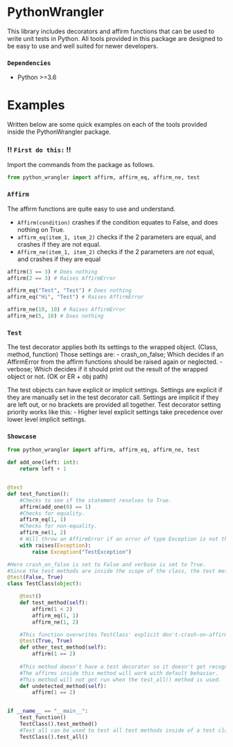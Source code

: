# **PythonWrangler**

This library includes decorators and affirm functions that can be used to write unit tests in Python. 
All tools provided in this package are designed to be easy to use and well suited for newer developers.

### `Dependencies`

- Python >=3.6

# Examples
Written below are some quick examples on each of the tools provided inside the PythonWrangler package.

### **!!** `First do this:` **!!**
Import the commands from the package as follows.<br>
```py
from python_wrangler import affirm, affirm_eq, affirm_ne, test
```

### `Affirm`
The affirm functions are quite easy to use and understand.
- `Affirm(condition)` crashes if the condition equates to False, and does nothing on True.
- `affirm_eq(item_1, item_2)` checks if the 2 parameters are equal, and crashes if they are not equal.
- `Affirm_ne(item_1, item_2)` checks if the 2 parameters are *not* equal, and crashes if they are equal

```py
affirm(3 == 3) # Does nothing
affirm(2 == 3) # Raises AffirmError

affirm_eq("Test", "Test") # Does nothing
affirm_eq("Hi", "Test") # Raises AffirmError

affirm_ne(10, 10) # Raises AffirmError
affirm_ne(5, 10) # Does nothing
```

### `Test`
The test decorator applies both its settings to the wrapped object. (Class, method, function)
Those settings are:
    - crash_on_false; Which decides if an AffirmError from the affirm functions should be raised again or neglected.
    - verbose; Which decides if it should print out the result of the wrapped object or not. (OK or ER + obj path)

The test objects can have explicit or implicit settings.
Settings are explicit if they are manually set in the test decorator call.
Settings are implicit if they are left out, or no brackets are provided all together.
Test decorator setting priority works like this:
    - Higher level explicit settings take precedence over lower level implicit settings.

### `Showcase`

```python
from python_wrangler import affirm, affirm_eq, affirm_ne, test

def add_one(left: int):
    return left + 1


@test
def test_function():
    #Checks to see if the statement resolves to True.
    affirm(add_one(0) == 1)
    #Checks for equality.
    affirm_eq(1, 1)
    #Checks for non-equality.
    affirm_ne(1, 2)
    # Will throw an AffirmError if an error of type Exception is not thrown inside its scope.
    with raises(Exception):
        raise Exception("TestException")

#Here crash_on_false is set to False and verbose is set to True. 
#Since the test methods are inside the scope of the class, the test methods don't crash on false.
@test(False, True) 
class TestClass(object):

    @test()
    def test_method(self):
        affirm(1 < 2)
        affirm_eq(1, 1)
        affirm_ne(1, 2)

    #This function overwrites TestClass' explicit don't-crash-on-affirm-error setting.
    @test(True, True)
    def other_test_method(self):
        affirm(1 == 2)
        
    #This method doesn't have a test decorator so it doesn't get recognised as a test function.
    #The affirms inside this method will work with default behavior. 
    #This method will not get run when the test_all() method is used.
    def undetected_method(self):
        affirm(1 == 2)


if __name__ == "__main__":
    test_function()
    TestClass().test_method()
    #Test all can be used to test all test methods inside of a test class.
    TestClass().test_all()

```